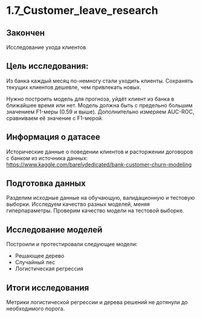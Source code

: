 # 1.7_Customer_leave_research

## Закончен 

Исследование ухода клиентов

## Цель исследования:
Из банка каждый месяц по-немногу стали уходить клиенты. Сохранять текущих клиентов дешевле, чем привлекать новых.

Нужно построить модель для прогноза, уйдёт клиент из банка в ближайшее время или нет. Модель должна быть с предельно большим значением F1-меры (0.59 и выше). Дополнительно измеряем AUC-ROC, сравниваем её значение с F1-мерой.


## Информация о датасее

Исторические данные о поведении клиентов и расторжении договоров с банком из источника данных: https://www.kaggle.com/barelydedicated/bank-customer-churn-modeling

## Подготовка данных
Разделим исходные данные на обучающую, валидационную и тестовую выборки. Исследуем качество разных моделей, меняя гиперпараметры. Проверим качество модели на тестовой выборке.

## Исследование моделей
Построили и протестировали следующие модели:
   - Решающее дерево
   - Случайный лес
   - Логистическая регрессия


## Итоги исследования

Метрики логистической регрессии и дерева решений не дотянули до необходимого порога.
